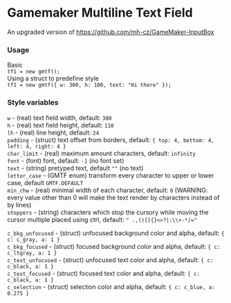 # Gamemaker Multiline Text Field
An upgraded version of https://github.com/mh-cz/GameMaker-InputBox  
  
### Usage
Basic  
```tf1 = new gmtf();```  
Using a struct to predefine style  
```tf1 = new gmtf({ w: 300, h: 100, text: "Hi there" });```  
### Style variables

```w``` - (real) text field width, default: ```300```  
```h``` - (real) text field height, default: ```110```  
```lh``` - (real) line height, default: ```24```  
```padding``` - (struct) text offset from borders, default: ```{ top: 4, bottom: 4, left: 4, right: 4 }```  
```char_limit``` - (real) maximum amount characters, default: ```infinity```  
```font``` - (font) font, default: ```-1``` (no font set)  
```text``` - (string) pretyped text, default ```""``` (no text)  
```letter_case``` - (GMTF enum) transform every character to upper or lower case, default ```GMTF.DEFAULT```  
```min_chw``` - (real) minimal width of each character, default: ```0``` (WARNING: every value other than 0 will make the text render by characters instead of by lines)  
```stoppers``` - (string) characters which stop the cursory while moving the cursor multiple placed using ctrl, default: ```" .,()[]{}<>?|:\\+-*/="```  
  
```c_bkg_unfocused``` - (struct) unfocused background color and alpha, default: ```{ c: c_gray, a: 1 }```  
```c_bkg_focused``` - (struct) focused background color and alpha, default: ```{ c: c_ltgray, a: 1 }```  
```c_text_unfocused``` - (struct) unfocused text color and alpha, default: ```{ c: c_black, a: 1 }```  
```c_text_focused``` - (struct) focused text color and alpha, default: ```{ c: c_black, a: 1 }```  
```c_selection``` - (struct) selection color and alpha, default: ```{ c: c_blue, a: 0.275 }```  
